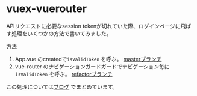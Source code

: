 # vuex-vuerouter

APIリクエストに必要なsession tokenが切れていた際、ログインページに飛ばす処理をいくつかの方法で書いてみました。

方法
1. App.vue のcreatedで`isValidToken` を呼ぶ。 [masterブランチ](https://github.com/schktjm/vuex-vuerouter)
2. vue-router のナビゲーションガードガードでナビゲーション毎に `isValidToken` を呼ぶ。 [refactorブランチ](https://github.com/schktjm/vuex-vuerouter/tree/refactor)


この処理については[ブログ](https://tjmschk.hatenablog.com/entry/2019/12/28/201830) でまとめています。
